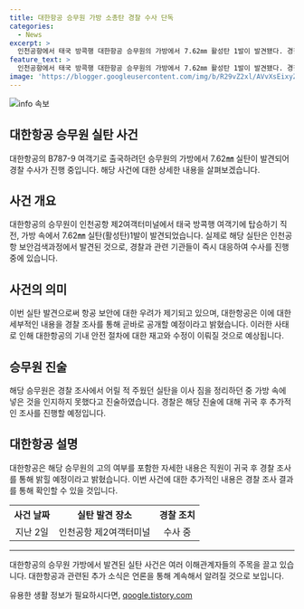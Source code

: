 ```yaml
---
title: 대한항공 승무원 가방 소총탄 경찰 수사 단독
categories:
  - News
excerpt: >
  인천공항에서 태국 방콕행 대한항공 승무원의 가방에서 7.62㎜ 활성탄 1발이 발견됐다. 경찰은 실탄을 수거하고 해당 승무원은 출국했으며, 귀국 후 실탄 소지 경위에 대해 조사할 예정이다. 이에 따라 대한항공은 승무원의 출국 후 자세한 경위를 밝힐 예정이라고 밝혔다. 이 같은 사건이 발생한 가운데 항공보안 교육의 필요성에 대한 목소리도 제기되고 있다. (150자)
feature_text: >
  인천공항에서 태국 방콕행 대한항공 승무원의 가방에서 7.62㎜ 활성탄 1발이 발견됐다. 경찰은 실탄을 수거하고 해당 승무원은 출국했으며, 귀국 후 실탄 소지 경위에 대해 조사할 예정이다. 이에 따라 대한항공은 승무원의 출국 후 자세한 경위를 밝힐 예정이라고 밝혔다. 이 같은 사건이 발생한 가운데 항공보안 교육의 필요성에 대한 목소리도 제기되고 있다. (150자)
image: 'https://blogger.googleusercontent.com/img/b/R29vZ2xl/AVvXsEixyZcFfHzMRdzZMjFBmAUKJYCLCGyLL1o632UiGVXcaFdKo_bkvkuCioo0uUKlGfBVcT3P84aROyZIXSBEx3Aw5nCQ3pTgDom1WDC4m8eifvWiAmWEEVb4x6G_l8C0QH225ldMjyaFvpxGEBGNO37VmDTDMHGhJPq73UglMfDca1-0aw/s1600/blogspot.png'
---
```


<p><img src="https://blogger.googleusercontent.com/img/b/R29vZ2xl/AVvXsEixyZcFfHzMRdzZMjFBmAUKJYCLCGyLL1o632UiGVXcaFdKo_bkvkuCioo0uUKlGfBVcT3P84aROyZIXSBEx3Aw5nCQ3pTgDom1WDC4m8eifvWiAmWEEVb4x6G_l8C0QH225ldMjyaFvpxGEBGNO37VmDTDMHGhJPq73UglMfDca1-0aw/s1600/blogspot.png" alt="info 속보" /></p>

<h2 data-ke-size="size26">대한항공 승무원 실탄 사건</h2>

<p data-ke-size="size16">대한항공의 B787-9 여객기로 출국하려던 승무원의 가방에서 7.62㎜ 실탄이 발견되어 경찰 수사가 진행 중입니다. 해당 사건에 대한 상세한 내용을 살펴보겠습니다.</p>

<h2 data-ke-size="size24">사건 개요</h2>

<p data-ke-size="size16">대한항공의 승무원이 인천공항 제2여객터미널에서 태국 방콕행 여객기에 탑승하기 직전, 가방 속에서 7.62㎜ 실탄(활성탄)1발이 발견되었습니다. 실제로 해당 실탄은 인천공항 보안검색과정에서 발견된 것으로, 경찰과 관련 기관들이 즉시 대응하여 수사를 진행 중에 있습니다.</p>

<h2 data-ke-size="size24">사건의 의미</h2>

<p data-ke-size="size16">이번 실탄 발견으로써 항공 보안에 대한 우려가 제기되고 있으며, 대한항공은 이에 대한 세부적인 내용을 경찰 조사를 통해 곧바로 공개할 예정이라고 밝혔습니다. 이러한 사태로 인해 대한항공의 기내 안전 절차에 대한 재고와 수정이 이뤄질 것으로 예상됩니다.</p>

<h2 data-ke-size="size24">승무원 진술</h2>

<p data-ke-size="size16">해당 승무원은 경찰 조사에서 어릴 적 주웠던 실탄을 이사 짐을 정리하던 중 가방 속에 넣은 것을 인지하지 못했다고 진술하였습니다. 경찰은 해당 진술에 대해 귀국 후 추가적인 조사를 진행할 예정입니다.</p>

<h2 data-ke-size="size24">대한항공 설명</h2>

<p data-ke-size="size16">대한항공은 해당 승무원의 고의 여부를 포함한 자세한 내용은 직원이 귀국 후 경찰 조사를 통해 밝힐 예정이라고 밝혔습니다. 이번 사건에 대한 추가적인 내용은 경찰 조사 결과를 통해 확인할 수 있을 것입니다.</p>

<table>
    <tr>
        <th>사건 날짜</th>
        <th>실탄 발견 장소</th>
        <th>경찰 조치</th>
    </tr>
    <tr>
        <td style="text-align: center; height: 17px;">지난 2일</td>
        <td style="text-align: center; height: 17px;">인천공항 제2여객터미널</td>
        <td style="text-align: center; height: 17px;">수사 중</td>
    </tr>
</table>

<hr>

<p data-ke-size="size16">대한항공의 승무원 가방에서 발견된 실탄 사건은 여러 이해관계자들의 주목을 끌고 있습니다. 대한항공과 관련된 추가 소식은 언론을 통해 계속해서 알려질 것으로 보입니다.</p>
유용한 생활 정보가 필요하시다면, <a href="https://qoogle.tistory.com" rel="dofollow">qoogle.tistory.com</a>


